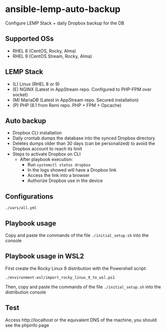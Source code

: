 # ansible-lemp-auto-backup
Configure LEMP Stack + daily Dropbox backup for the DB
## Supported OSs
- RHEL 8 (CentOS, Rocky, Alma)
- RHEL 9 (CentOS Stream, Rocky, Alma)
## LEMP Stack
- (L) Linux (RHEL 8 or 9)
- (E) NGINX (Latest in AppStream repo. Configured to PHP-FPM over socket)
- (M) MariaDB (Latest in AppStream repo. Secured installation)
- (P) PHP (8.1 from Remi repo. PHP + FPM + Opcache)
## Auto backup
- Dropbox CLI installation
- Daily crontab dumps the database into the synced Dropbox directory
- Deletes dumps older than 30 days (can be personalized) to avoid the Dropbox account to reach its limit
- Steps to activate Dropbox on CLI
    - After playbook execution:
        - Run `systemctl status dropbox`
        - In the logs showed will have a Dropbox link
        - Access the link into a browser
        - Authorize Dropbox use in the device
## Configurations

`./vars/all.yml`

## Playbook usage
Copy and paste the commands of the file `./initial_setup.sh` into the console
## Playbook usage in WSL2
First create the Rocky Linux 9 distribution with the Powershell script:

    ./environment-wsl/import_rocky_linux_9_to_wsl.ps1

Then, copy and paste the commands of the file `./initial_setup.sh` into the distribution console

## Test

Access http://localhost or the equivalent DNS of the machine, you should see the phpinfo page